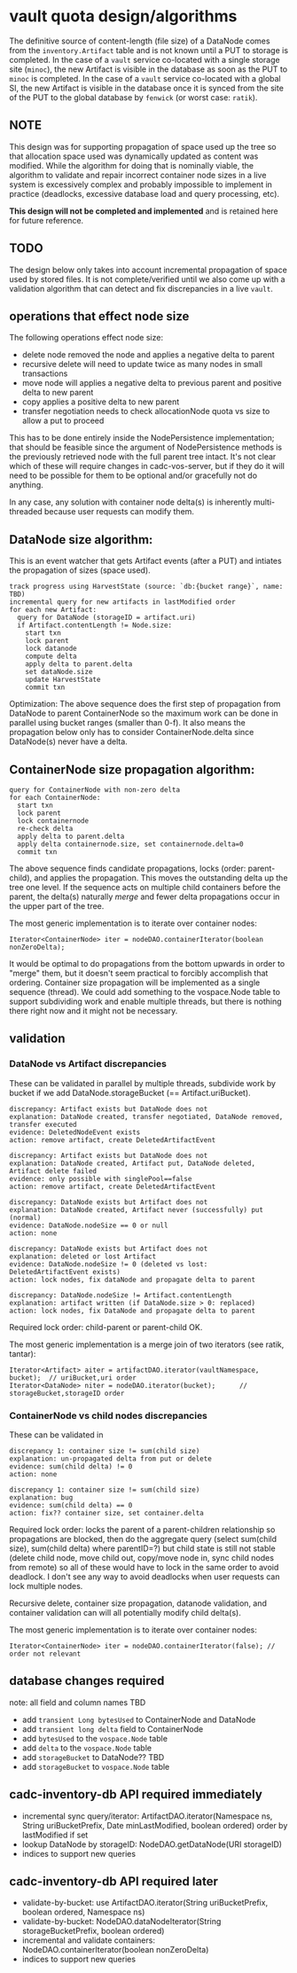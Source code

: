 # vault quota design/algorithms

The definitive source of content-length (file size) of a DataNode comes from the
`inventory.Artifact` table and is not known until a PUT to storage is completed.
In the case of a `vault` service co-located with a single storage site (`minoc`),
the new Artifact is visible in the database as soon as the PUT to `minoc` is
completed. In the case of a `vault` service co-located with a global SI, the new 
Artifact is visible in the database once it is synced from the site of the PUT to 
the global database by `fenwick` (or worst case: `ratik`).

## NOTE
This design was for supporting propagation of space used up the tree so that
allocation space used was dynamically updated as content was modified. While the
algorithm for doing that is nominally viable, the algorithm to validate and repair
incorrect container node sizes in a live system is excessively complex and probably
impossible to implement in practice (deadlocks, excessive database load and query
processing, etc).

**This design will not be completed and implemented** and is retained here for future 
reference.

## TODO
The design below only takes into account incremental propagation of space used 
by stored files. It is not complete/verified until we also come up with a validation
algorithm that can detect and fix discrepancies in a live `vault`.

## operations that effect node size
The following operations effect node size:
* delete node removed the node and applies a negative delta to parent
* recursive delete will need to update twice as many nodes in small transactions
* move node will applies a negative delta to previous parent and positive delta to new parent
* copy applies a positive delta to new parent
* transfer negotiation needs to check allocationNode quota vs size to allow a put to proceed

This has to be done entirely inside the NodePersistence implementation; that should be feasible
since the argument of NodePersistence methods is the previously retrieved node with the full parent
tree intact. It's not clear which of these will require changes in cadc-vos-server, but if they do 
it will need to be possible for them to be optional and/or gracefully not do anything.

In any case, any solution with container node delta(s) is inherently multi-threaded because 
user requests can modify them.

## DataNode size algorithm:
This is an event watcher that gets Artifact events (after a PUT) and intiates the
propagation of sizes (space used).
```
track progress using HarvestState (source: `db:{bucket range}`, name: TBD)
incremental query for new artifacts in lastModified order
for each new Artifact:
  query for DataNode (storageID = artifact.uri)
  if Artifact.contentLength != Node.size:
    start txn
    lock parent
    lock datanode
    compute delta
    apply delta to parent.delta
    set dataNode.size
    update HarvestState
    commit txn
```
Optimization: The above sequence does the first step of propagation from DataNode to 
parent ContainerNode so the maximum work can be done in parallel using bucket ranges 
(smaller than 0-f). It also means the propagation below only has to consider 
ContainerNode.delta since DataNode(s) never have a delta.

## ContainerNode size propagation algorithm:
```
query for ContainerNode with non-zero delta
for each ContainerNode:
  start txn
  lock parent
  lock containernode
  re-check delta
  apply delta to parent.delta
  apply delta containernode.size, set containernode.delta=0
  commit txn
```
The above sequence finds candidate propagations, locks (order: parent-child), 
and applies the propagation. This moves the outstanding delta up the tree one level. If the
sequence acts on multiple child containers before the parent, the delta(s) naturally
_merge_ and fewer delta propagations occur in the upper part of the tree.

The most generic implementation is to iterate over container nodes:
```
Iterator<ContainerNode> iter = nodeDAO.containerIterator(boolean nonZeroDelta);
```
It would be optimal to do propagations from the bottom upwards in order to "merge" them,
but it doesn't seem practical to forcibly accomplish that ordering. Container size propagation 
will be implemented as a single sequence (thread). We could add something to the vospace.Node 
table to support subdividing work and enable multiple threads, but there is nothing there right 
now and it might not be necessary.

## validation

### DataNode vs Artifact discrepancies
These can be validated in parallel by multiple threads, subdivide work by bucket if we add
DataNode.storageBucket (== Artifact.uriBucket).

```
discrepancy: Artifact exists but DataNode does not
explanation: DataNode created, transfer negotiated, DataNode removed, transfer executed
evidence: DeletedNodeEvent exists
action: remove artifact, create DeletedArtifactEvent

discrepancy: Artifact exists but DataNode does not
explanation: DataNode created, Artifact put, DataNode deleted, Artifact delete failed
evidence: only possible with singlePool==false
action: remove artifact, create DeletedArtifactEvent

discrepancy: DataNode exists but Artifact does not 
explanation: DataNode created, Artifact never (successfully) put (normal)
evidence: DataNode.nodeSize == 0 or null
action: none

discrepancy: DataNode exists but Artifact does not
explanation: deleted or lost Artifact
evidence: DataNode.nodeSize != 0 (deleted vs lost: DeletedArtifactEvent exists)
action: lock nodes, fix dataNode and propagate delta to parent

discrepancy: DataNode.nodeSize != Artifact.contentLength
explanation: artifact written (if DataNode.size > 0: replaced)
action: lock nodes, fix DataNode and propagate delta to parent
```
Required lock order: child-parent or parent-child OK.

The most generic implementation is a merge join of two iterators (see ratik, tantar):
```
Iterator<Artifact> aiter = artifactDAO.iterator(vaultNamespace, bucket);  // uriBucket,uri order
Iterator<DataNode> niter = nodeDAO.iterator(bucket);      // storageBucket,storageID order 
```

### ContainerNode vs child nodes discrepancies
These can be validated in 
```
discrepancy 1: container size != sum(child size)
explanation: un-propagated delta from put or delete
evidence: sum(child delta) != 0
action: none

discrepancy 1: container size != sum(child size)
explanation: bug
evidence: sum(child delta) == 0
action: fix?? container size, set container.delta
```
Required lock order: locks the parent of a parent-children relationship so propagations are blocked,
then do the aggregate query (select sum(child size), sum(child delta) where parentID=?)
but child state is still not stable (delete child node, move child out, copy/move node in, 
sync child nodes from remote) so all of these would have to lock in the same order to avoid deadlock.
I don't see any way to avoid deadlocks when user requests can lock multiple nodes.

Recursive delete, container size propagation, datanode validation, and container validation can will 
all potentially modify child delta(s).

The most generic implementation is to iterate over container nodes:
```
Iterator<ContainerNode> iter = nodeDAO.containerIterator(false); // order not relevant
```

## database changes required
note: all field and column names TBD
* add `transient Long bytesUsed` to ContainerNode and DataNode
* add `transient long delta` field to ContainerNode
* add `bytesUsed` to the `vospace.Node` table
* add `delta` to the `vospace.Node` table
* add `storageBucket` to DataNode?? TBD
* add `storageBucket` to `vospace.Node` table

## cadc-inventory-db API required immediately
* incremental sync query/iterator: ArtifactDAO.iterator(Namespace ns, String uriBucketPrefix, Date minLastModified, boolean ordered)
  order by lastModified if set
* lookup DataNode by storageID: NodeDAO.getDataNode(URI storageID)
* indices to support new queries

## cadc-inventory-db API required later
* validate-by-bucket: use ArtifactDAO.iterator(String uriBucketPrefix, boolean ordered, Namespace ns)
* validate-by-bucket: NodeDAO.dataNodeIterator(String storageBucketPrefix, boolean ordered)
* incremental and validate containers: NodeDAO.containerIterator(boolean nonZeroDelta)
* indices to support new queries

